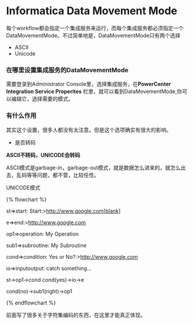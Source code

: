 # Informatica Data Movement Mode
每个workflow都会指定一个集成服务来运行，而每个集成服务都必须指定一个DataMovementMode。不过简单地是，DataMovementMode只有两个选择
- ASCII
- Unicode

### 在哪里设置集成服务的DataMovementMode
需要登录到Administrator Console里，选择集成服务，在**PowerCenter Integration Service Properites** 栏里，就可以看到DataMovementMode,你可以编辑它，选择需要的模式。



### 有什么作用
其实这个设置，很多人都没有太注意。但是这个选项确实有很大的影响。
- 是否转码

**ASCII不转码，UNICODE会转码**

ASCII模式是garbage-in，garbage-out模式，就是数据怎么进来的，就怎么出去，乱码等等问题，都不管，比较任性。

UNICODE模式

{% flowchart %} 

st=>start: Start:>http://www.google.com[blank] 

e=>end:>http://www.google.com 

op1=>operation: My Operation 

sub1=>subroutine: My Subroutine 

cond=>condition: Yes or No?:>http://www.google.com 

io=>inputoutput: catch something... 

st->op1->cond cond(yes)->io->e 

cond(no)->sub1(right)->op1 

{% endflowchart %}



前面写了很多关于字符集编码的东西，在这里才能真正体现。

